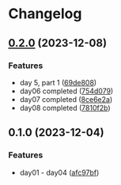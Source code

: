 # Changelog

## [0.2.0](https://github.com/fretboarder/aoc23/compare/v0.1.0...v0.2.0) (2023-12-08)


### Features

* day 5, part 1 ([69de808](https://github.com/fretboarder/aoc23/commit/69de808f22885fd213e8cd7682a95c27294b1acd))
* day06 completed ([754d079](https://github.com/fretboarder/aoc23/commit/754d079912dfdec2a24c334e802426050d85404b))
* day07 completed ([8ce6e2a](https://github.com/fretboarder/aoc23/commit/8ce6e2ac482c6a07ebb81c0305ce47265511dce6))
* day08 completed ([7810f2b](https://github.com/fretboarder/aoc23/commit/7810f2b6f756715a8ba781c3b0f661e025618be6))

## 0.1.0 (2023-12-04)


### Features

* day01 - day04 ([afc97bf](https://github.com/fretboarder/aoc23/commit/afc97bf1c0000d90dcdb8f11ad93c1e562283050))
